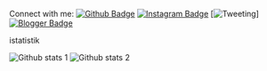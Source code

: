 



Connect with me:
[![Github Badge](https://img.shields.io/badge/-Github-000?style=quare&labelColor=000&logo=Github&logoColor=white&link=link)](link) 
[![Instagram Badge](https://img.shields.io/badge/-Instagram-C13584?style=flat-quare&labelColor=C13584&logo=instagram&logoColor=white&link=link)](link) 
[![Tweeting](https://img.shields.io/twitter/url/http/shields.io.svg?style=social)]
[![Blogger Badge](https://img.shields.io/badge/-Blogger-FF9800?style=flat-quare&labelColor=FF9800&logo=Blogger&logoColor=white&link=link)](link)

istatistik

![Github stats 1](https://github-readme-stats.vercel.app/api?username=semaermin&show_icons=true&theme=gradient) 
![Github stats 2](https://github-readme-stats.vercel.app/api?username=semaermin&show_icons=true&theme=radical)
